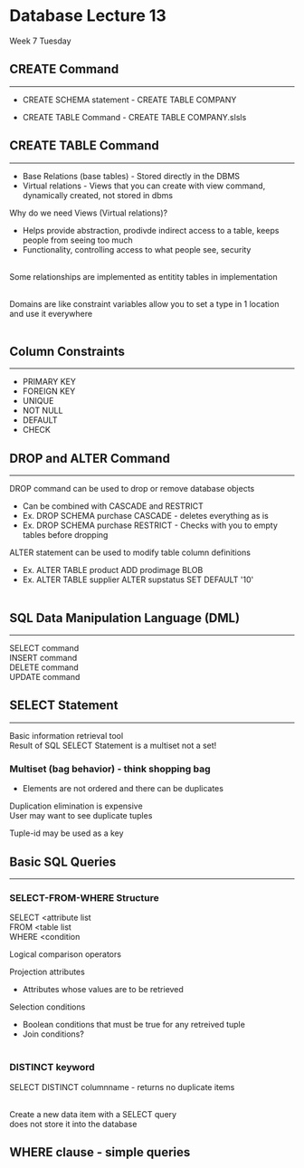 # Database Lecture 13
Week 7 Tuesday

## CREATE Command
---

* CREATE SCHEMA statement - CREATE TABLE COMPANY

* CREATE TABLE Command - CREATE TABLE COMPANY.slsls


## CREATE TABLE Command
---
* Base Relations (base tables) - Stored directly in the DBMS
* Virtual relations - Views that you can create with view command, dynamically created, not stored in dbms


Why do we need Views (Virtual relations)?
* Helps provide abstraction, prodivde indirect access to a table, keeps people from seeing too much
* Functionality, controlling access to what people see, security<br></br>


Some relationships are implemented as entitity tables in implementation<br></br>

Domains are like constraint variables allow you to set a type in 1 location and use it everywhere<br></br>

## Column Constraints
---
* PRIMARY KEY
* FOREIGN KEY
* UNIQUE
* NOT NULL
* DEFAULT
* CHECK

## DROP and ALTER Command
---
DROP command can be used to drop or remove database objects
* Can be combined with CASCADE and RESTRICT
* Ex. DROP SCHEMA purchase CASCADE - deletes everything as is
* Ex. DROP SCHEMA purchase RESTRICT - Checks with you to empty tables before dropping

ALTER statement can be used to modify table column definitions
* Ex. ALTER TABLE product ADD prodimage BLOB
* Ex. ALTER TABLE supplier ALTER supstatus SET DEFAULT '10'<br></br>

## SQL Data Manipulation Language (DML)
---
SELECT command<br>
INSERT command<br>
DELETE command<br>
UPDATE command<br>

## SELECT Statement
---
Basic information retrieval tool<br>
Result of SQL SELECT Statement is a multiset not a set!<br>

### Multiset (bag behavior) - think shopping bag
* Elements are not ordered and there can be duplicates

Duplication elimination is expensive<br>
User may want to see duplicate tuples<br>

Tuple-id may be used as a key


## Basic SQL Queries
---
### SELECT-FROM-WHERE Structure
SELECT &lt;attribute list<br>
FROM &lt;table list<br>
WHERE &lt;condition<br>

Logical comparison operators 

Projection attributes
* Attributes whose values are to be retrieved

Selection conditions
* Boolean conditions that must be true for any retreived tuple
* Join conditions?<br></br>

### DISTINCT keyword
SELECT DISTINCT columnname - returns no duplicate items<br></br>

Create a new data item with a SELECT query<br>
does not store it into the database


## WHERE clause - simple queries